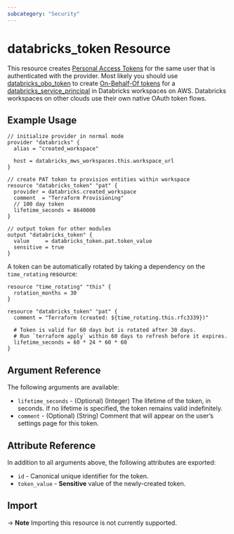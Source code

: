 ```yaml
---
subcategory: "Security"
---
```

# databricks_token Resource

This resource creates [Personal Access Tokens](https://docs.databricks.com/sql/user/security/personal-access-tokens.html) for the same user that is authenticated with the provider. Most likely you should use [databricks_obo_token](obo_token.md) to create [On-Behalf-Of tokens](https://docs.databricks.com/administration-guide/users-groups/service-principals.html#manage-personal-access-tokens-for-a-service-principal) for a [databricks_service_principal](service_principal.md) in Databricks workspaces on AWS. Databricks workspaces on other clouds use their own native OAuth token flows.

## Example Usage

```hcl
// initialize provider in normal mode
provider "databricks" {
  alias = "created_workspace"

  host = databricks_mws_workspaces.this.workspace_url
}

// create PAT token to provision entities within workspace
resource "databricks_token" "pat" {
  provider = databricks.created_workspace
  comment  = "Terraform Provisioning"
  // 100 day token
  lifetime_seconds = 8640000
}

// output token for other modules
output "databricks_token" {
  value     = databricks_token.pat.token_value
  sensitive = true
}
```

A token can be automatically rotated by taking a dependency on the `time_rotating` resource:

```hcl
resource "time_rotating" "this" {
  rotation_months = 30
}

resource "databricks_token" "pat" {
  comment = "Terraform (created: ${time_rotating.this.rfc3339})"

  # Token is valid for 60 days but is rotated after 30 days.
  # Run `terraform apply` within 60 days to refresh before it expires.
  lifetime_seconds = 60 * 24 * 60 * 60
}
```

## Argument Reference

The following arguments are available:

* `lifetime_seconds` - (Optional) (Integer) The lifetime of the token, in seconds. If no lifetime is specified, the token remains valid indefinitely.
* `comment` - (Optional) (String) Comment that will appear on the user’s settings page for this token.

## Attribute Reference

In addition to all arguments above, the following attributes are exported:

* `id` - Canonical unique identifier for the token.
* `token_value` - **Sensitive** value of the newly-created token.

## Import

-> **Note** Importing this resource is not currently supported.
